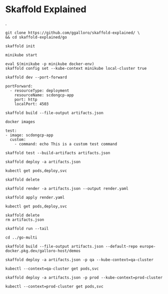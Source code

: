 # Skaffold Explained

. 


```
git clone https://github.com/ggalloro/skaffold-explained/ \
&& cd skaffold-explained/go
```


```
skaffold init
```

```
minikube start
```



```
eval $(minikube -p minikube docker-env)
skaffold config set --kube-context minikube local-cluster true
```



```
skaffold dev --port-forward
```



```
portForward:
  - resourceType: deployment
    resourceName: scdongcp-app
    port: http
    localPort: 4503
```



```
skaffold build --file-output artifacts.json 
```



```
docker images
```

```
test:
- image: scdongcp-app
  custom:
    - command: echo This is a custom test command
```


```
skaffold test --build-artifacts artifacts.json
```


```
skaffold deploy -a artifacts.json
```


```
kubectl get pods,deploy,svc
```


```
skaffold delete
```


```
skaffold render -a artifacts.json --output render.yaml
```

```
skaffold apply render.yaml
```



```
kubectl get pods,deploy,svc
```


```
skaffold delete
rm artifacts.json
```


```
skaffold run --tail
```


```
cd ../go-multi
```

```
skaffold build --file-output artifacts.json --default-repo europe-docker.pkg.dev/galloro-host/demos
```

```
skaffold deploy -a artifacts.json -p qa --kube-context=qa-cluster
```

```
kubectl --context=qa-cluster get pods,svc
```

```
skaffold deploy -a artifacts.json -p prod --kube-context=prod-cluster
```

```
kubectl --context=prod-cluster get pods,svc
```

